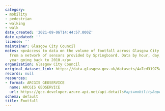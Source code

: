 ```yaml
---
category:
- mobility
- pedestrian
- walking
- walk
date_created: '2021-09-06T14:44:57.000Z'
date_updated: ''
license: ''
maintainer: Glasgow City Council
notes: <p>Access to data on the volume of footfall across Glasgow City Centre, generated
  from a network of sensors provided by Springboard. Data by hour, day, month and
  year going back to 2010.</p>
organization: Glasgow City Council
original_dataset_link: https://data.glasgow.gov.uk/datasets/4a7ed3197541460c9145554b685e3a01
records: null
resources:
- format: ARCGIS GEOSERVICE
  name: ARCGIS GEOSERVICE
  url: https://gcc.developer.azure-api.net/api-details#api=mobility&operation=footfall
schema: default
title: Footfall
---
```

